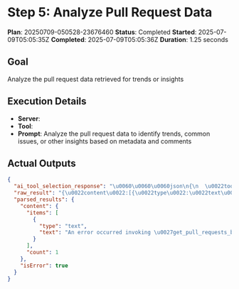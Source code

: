﻿# Step 5: Analyze Pull Request Data

**Plan**: 20250709-050528-23676460
**Status**: Completed
**Started**: 2025-07-09T05:05:35Z
**Completed**: 2025-07-09T05:05:36Z
**Duration**: 1.25 seconds

## Goal
Analyze the pull request data retrieved for trends or insights

## Execution Details
- **Server**: 
- **Tool**: 
- **Prompt**: Analyze the pull request data to identify trends, common issues, or other insights based on metadata and comments

## Actual Outputs
```json
{
  "ai_tool_selection_response": "\u0060\u0060\u0060json\n{\n  \u0022tool\u0022: \u0022get_pull_requests_by_creation_date\u0022,\n  \u0022parameters\u0022: {\n    \u0022projectName\u0022: \u0022Specify the project name here\u0022,\n    \u0022startDate\u0022: \u0022Specify the start date here\u0022,\n    \u0022endDate\u0022: \u0022Specify the end date here\u0022\n  }\n}\n\u0060\u0060\u0060",
  "raw_result": "{\u0022content\u0022:[{\u0022type\u0022:\u0022text\u0022,\u0022text\u0022:\u0022An error occurred invoking \\u0027get_pull_requests_by_creation_date\\u0027.\u0022}],\u0022isError\u0022:true}",
  "parsed_results": {
    "content": {
      "items": [
        {
          "type": "text",
          "text": "An error occurred invoking \u0027get_pull_requests_by_creation_date\u0027."
        }
      ],
      "count": 1
    },
    "isError": true
  }
}
```
